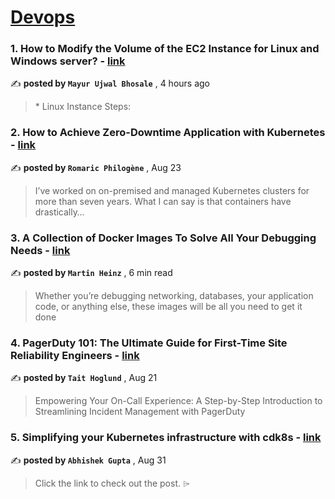 
<h1><a href=https://medium.com/tag/devops/recommended target="_blank" rel="noopener noreferrer">Devops</a></h1>
<h3>1. How to Modify the Volume of the EC2 Instance for Linux and Windows server? - <a href=https://medium.com/@mayurbhosale.2014/how-to-modify-the-volume-of-the-ec2-instance-for-linux-and-windows-server-85091ba6f309?source=tag_recommended_feed---------0-84----------devops----------de21e15b_8620_4893_a9c1_d8101ba69973------- target="_blank" rel="noopener noreferrer">link</a></h3>

✍️ **posted by `Mayur Ujwal Bhosale`** <date> , 4 hours ago</date>

<blockquote>* Linux Instance Steps:</blockquote>

<h3>2. How to Achieve Zero-Downtime Application with Kubernetes - <a href=https://medium.com/devops-dev/how-to-achieve-zero-downtime-application-with-kubernetes-ba52fdea9a9b?source=tag_recommended_feed---------1-107----------devops----------de21e15b_8620_4893_a9c1_d8101ba69973------- target="_blank" rel="noopener noreferrer">link</a></h3>

✍️ **posted by `Romaric Philogène`** <date> , Aug 23</date>

<blockquote>I’ve worked on on-premised and managed Kubernetes clusters for more than seven years. What I can say is that containers have drastically…</blockquote>

<h3>3. A Collection of Docker Images To Solve All Your Debugging Needs - <a href=https://medium.com/better-programming/a-collection-of-docker-images-to-solve-all-your-debugging-needs-189973aae5c0?source=tag_recommended_feed---------2-85----------devops----------de21e15b_8620_4893_a9c1_d8101ba69973------- target="_blank" rel="noopener noreferrer">link</a></h3>

✍️ **posted by `Martin Heinz`** <date> , 6 min read</date>

<blockquote>Whether you’re debugging networking, databases, your application code, or anything else, these images will be all you need to get it done</blockquote>

<h3>4. PagerDuty 101: The Ultimate Guide for First-Time Site Reliability Engineers - <a href=https://medium.com/dev-genius/pagerduty-101-the-ultimate-guide-for-first-time-site-reliability-engineers-c8864dceebf0?source=tag_recommended_feed---------3-107----------devops----------de21e15b_8620_4893_a9c1_d8101ba69973------- target="_blank" rel="noopener noreferrer">link</a></h3>

✍️ **posted by `Tait Hoglund`** <date> , Aug 21</date>

<blockquote>Empowering Your On-Call Experience: A Step-by-Step Introduction to Streamlining Incident Management with PagerDuty</blockquote>

<h3>5. Simplifying your Kubernetes infrastructure with cdk8s - <a href=https://medium.com/itnext/simplifying-your-kubernetes-infrastructure-with-cdk8s-9ba7066bbb96?source=tag_recommended_feed---------4-85----------devops----------de21e15b_8620_4893_a9c1_d8101ba69973------- target="_blank" rel="noopener noreferrer">link</a></h3>

✍️ **posted by `Abhishek Gupta`** <date> , Aug 31</date>

<blockquote>Click the link to check out the post. ⌲</blockquote>


